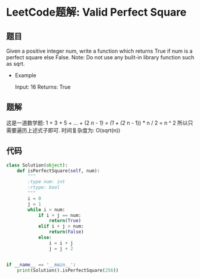 # LeetCode题解: Valid Perfect Square

## 题目

Given a positive integer num, write a function which returns True if num is a perfect square else False. Note: Do not use any built-in library function such as sqrt.

-   Example

    Input: 16 Returns: True

## 题解

这是一道数学题:  1 + 3 + 5 + ... + (2 _n - 1) = (1 + (2_ n - 1)) \* n / 2 = n ^ 2 所以只需要遍历上述式子即可.  时间复杂度为: O(sqrt(n))

## 代码

```python
class Solution(object):
    def isPerfectSquare(self, num):
        """
        :type num: int
        :rtype: bool
        """
        i = 0
        j = 1
        while i < num:
            if i + j == num:
                return(True)
            elif i + j > num:
                return(False)
            else:
                i = i + j
                j = j + 2


if __name__ == '__main__':
    print(Solution().isPerfectSquare(256))
```
